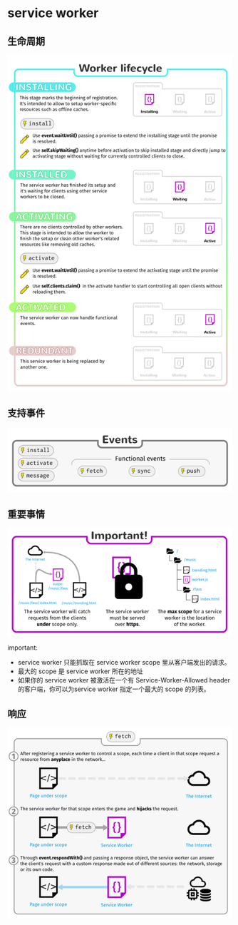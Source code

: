 # service worker

## 生命周期

![sw-life](./img/sw-lifecycle.png)

## 支持事件

![sw-events](./img/sw-events.png)

## 重要事情

![sw-important-notes](./img/sw-important-notes.png)

important:

- service worker 只能抓取在 service worker scope 里从客户端发出的请求。
- 最大的 scope 是 service worker 所在的地址
- 如果你的 service worker 被激活在一个有 Service-Worker-Allowed header 的客户端，你可以为service worker 指定一个最大的 scope 的列表。

## 响应

![fetch](./img/sw-fetch.png)